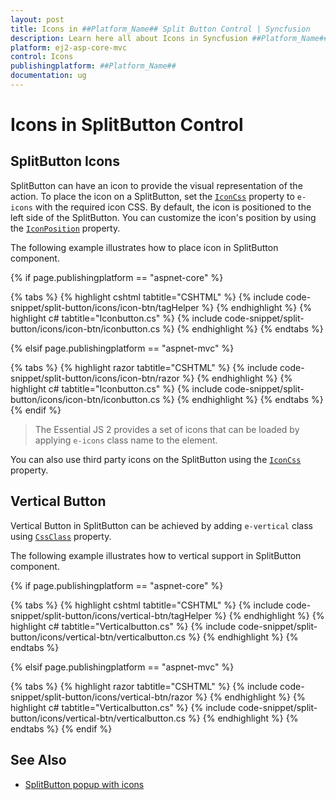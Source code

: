 ```yaml
---
layout: post
title: Icons in ##Platform_Name## Split Button Control | Syncfusion
description: Learn here all about Icons in Syncfusion ##Platform_Name## Split Button component of Syncfusion Essential JS 2 and more.
platform: ej2-asp-core-mvc
control: Icons
publishingplatform: ##Platform_Name##
documentation: ug
---
```



# Icons in SplitButton Control

## SplitButton Icons

SplitButton can have an icon to provide the visual representation of the action. To place the icon on a SplitButton, set the [`IconCss`](https://help.syncfusion.com/cr/aspnetcore-js2/Syncfusion.EJ2.SplitButtons.SplitButton.html#Syncfusion_EJ2_SplitButtons_SplitButton_IconCss) property to `e-icons` with the required icon CSS. By default, the icon is positioned to the left side of the SplitButton. You can customize the icon's position by using the [`IconPosition`](https://help.syncfusion.com/cr/aspnetcore-js2/Syncfusion.EJ2.SplitButtons.SplitButton.html#Syncfusion_EJ2_SplitButtons_SplitButton_IconPosition) property.

The following example illustrates how to place icon in SplitButton component.

{% if page.publishingplatform == "aspnet-core" %}

{% tabs %}
{% highlight cshtml tabtitle="CSHTML" %}
{% include code-snippet/split-button/icons/icon-btn/tagHelper %}
{% endhighlight %}
{% highlight c# tabtitle="Iconbutton.cs" %}
{% include code-snippet/split-button/icons/icon-btn/iconbutton.cs %}
{% endhighlight %}
{% endtabs %}

{% elsif page.publishingplatform == "aspnet-mvc" %}

{% tabs %}
{% highlight razor tabtitle="CSHTML" %}
{% include code-snippet/split-button/icons/icon-btn/razor %}
{% endhighlight %}
{% highlight c# tabtitle="Iconbutton.cs" %}
{% include code-snippet/split-button/icons/icon-btn/iconbutton.cs %}
{% endhighlight %}
{% endtabs %}
{% endif %}



> The Essential JS 2 provides a set of icons that can be loaded by applying `e-icons` class name to the element.

You can also use third party icons on the SplitButton using the [`IconCss`](https://help.syncfusion.com/cr/aspnetcore-js2/Syncfusion.EJ2.SplitButtons.SplitButton.html#Syncfusion_EJ2_SplitButtons_SplitButton_IconCss) property.

## Vertical Button

Vertical Button in SplitButton can be achieved by adding `e-vertical` class using [`CssClass`](https://help.syncfusion.com/cr/aspnetcore-js2/Syncfusion.EJ2.SplitButtons.SplitButton.html#Syncfusion_EJ2_SplitButtons_SplitButton_CssClass) property.

The following example illustrates how to vertical support in SplitButton component.

{% if page.publishingplatform == "aspnet-core" %}

{% tabs %}
{% highlight cshtml tabtitle="CSHTML" %}
{% include code-snippet/split-button/icons/vertical-btn/tagHelper %}
{% endhighlight %}
{% highlight c# tabtitle="Verticalbutton.cs" %}
{% include code-snippet/split-button/icons/vertical-btn/verticalbutton.cs %}
{% endhighlight %}
{% endtabs %}

{% elsif page.publishingplatform == "aspnet-mvc" %}

{% tabs %}
{% highlight razor tabtitle="CSHTML" %}
{% include code-snippet/split-button/icons/vertical-btn/razor %}
{% endhighlight %}
{% highlight c# tabtitle="Verticalbutton.cs" %}
{% include code-snippet/split-button/icons/vertical-btn/verticalbutton.cs %}
{% endhighlight %}
{% endtabs %}
{% endif %}



## See Also

* [SplitButton popup with icons](./popup-items#icons)

